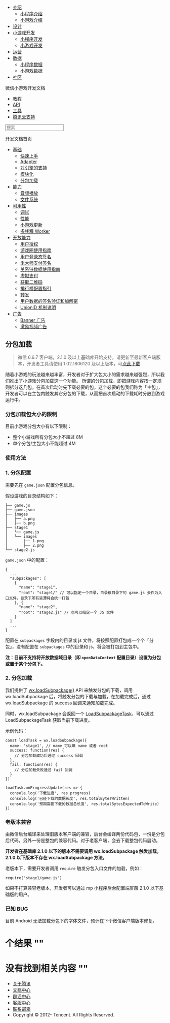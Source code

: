 <div class="book with-summary">

<div class="head">

<div class="head_box">

# [](javascript:; "_('微信公众平台 小程序')")

<div class="header_ctrls">

*   [介绍](javascript:;)
    *   [小程序介绍](https://mp.weixin.qq.com/debug/wxadoc/introduction/index.html)
    *   [小游戏介绍](https://mp.weixin.qq.com/debug/wxagame/introduction/index.html)
*   [设计](https://mp.weixin.qq.com/debug/wxadoc/design/index.html)
*   [小游戏开发](javascript:;)
    *   [小程序开发](https://mp.weixin.qq.com/debug/wxadoc/dev/index.html)
    *   [小游戏开发](https://mp.weixin.qq.com/debug/wxagame/dev/index.html)
*   [运营](https://mp.weixin.qq.com/debug/wxadoc/product/index.html)
*   [数据](javascript:;)
    *   [小程序数据](https://mp.weixin.qq.com/debug/wxadoc/analysis/index.html)
    *   [小游戏数据](https://mp.weixin.qq.com/debug/wxagame/analysis/index.html)
*   [社区](https://developers.weixin.qq.com/)

</div>

</div>

</div>

<div class="sub_nav_box">

<div class="sub_nav_inner">

<div class="book-summary-opr" id="js-book-summary-opr"><a class="book-summary-btn"></a></div>

<div class="top_sub_nav">

<div class="top_title_wap"><span class="icon_title icon_dev"></span>

微信小游戏开发文档

</div>

*   [教程](../../)
*   [API](../../document/render/canvas/wx.createCanvas.html)
*   [工具](../../devtools/devtools.html)
*   [腾讯云支持](../../qcloud/qcloud.html)

</div>

<div id="book-search-input" role="search">

<form><label for="search-input" class="search-icon" id="js-search-icon"></label><input type="text" id="search-input" name="search-input" placeholder="搜索"> </form>

</div>

</div>

</div>

<div class="book-summary">

<div class="book-summary-home" id="js-summary-home"><a><span class="icon_home_s icon_dev"></span><span class="s_title_2">开发文档首页</span></a></div>

<nav role="navigation">

*   [基础](../../)
    *   [快速上手](../../)
    *   [Adapter](adapter.html)
    *   [对引擎的支持](engine.html)
    *   [模块化](module.html)
    *   [分包加载](subpackages.html)
*   [能力](../ability/audio.html)
    *   [音频播放](../ability/audio.html)
    *   [文件系统](../ability/file-system.html)
*   [可用性](../usability/debug.html)
    *   [调试](../usability/debug.html)
    *   [性能](../usability/performance.html)
    *   [小游戏更新](../usability/update.html)
    *   [多线程 Worker](../usability/worker.html)
*   [开放能力](../open-ability/authorize.html)
    *   [用户授权](../open-ability/authorize.html)
    *   [游戏圈使用指南](../open-ability/game-club.html)
    *   [用户登录态签名](../open-ability/http-signature.html)
    *   [米大师支付签名](../open-ability/midas-signature.html)
    *   [关系链数据使用指南](../open-ability/open-data.html)
    *   [虚拟支付](../open-ability/payment.html)
    *   [获取二维码](../open-ability/qrcode.html)
    *   [排行榜配置指引](../open-ability/ranklist.html)
    *   [转发](../open-ability/share.html)
    *   [用户数据的签名验证和加解密](../open-ability/signature.html)
    *   [UnionID 机制说明](../open-ability/union-id.html)
*   [广告](../ad/banner-ad.html)
    *   [Banner 广告](../ad/banner-ad.html)
    *   [激励视频广告](../ad/rewarded-video-ad.html)

</nav>

</div>

<div class="book-body">

<div class="body-inner">

<div class="page-wrapper" tabindex="-1" role="main">

<div class="page-inner">

<div id="book-search-results">

<div class="search-noresults">

<section class="normal markdown-section">

## 分包加载

> 微信 6.6.7 客户端，2.1.0 及以上基础库开始支持，请更新至最新客户端版本，开发者工具请使用 1.02.1806120 及以上版本，可[点此下载](https://developers.weixin.qq.com/miniprogram/dev/devtools/download.html)

随着小游戏的玩法越来越丰富，开发者对于扩大包大小的需求越来越强烈，所以我们推出了小游戏分包加载这一个功能。 所谓的分包加载，即把游戏内容按一定规则拆分这几包，在首次启动时先下载必要的包，这个必要的包我们称为「主包」，开发者可以在主包内触发其它分包的下载，从而把首次启动的下载耗时分散到游戏运行中。

### 分包加载包大小的限制

目前小游戏分包大小有以下限制：

*   整个小游戏所有分包大小不超过 8M
*   单个分包/主包大小不能超过 4M

### 使用方法

### 1\. 分包配置

需要先在 `game.json` 配置分包信息。

假设游戏的目录结构如下：

    ├── game.js
    ├── game.json
    ├── images
    │   ├── a.png
    │   ├── b.png
    ├── stage1
    │   └── game.js
    │   └── images
    │       ├── 1.png
    │       ├── 2.png
    └── stage2.js

`game.json` 中的配置：

    {
      ...
      "subpackages": [
        {
          "name": "stage1",
          "root": "stage1/" // 可以指定一个目录，目录根目录下的 game.js 会作为入口文件，目录下所有资源将会统一打包
        }, {
          "name": "stage2",
          "root": "stage2.js" // 也可以指定一个 JS 文件
        }
      ]
      ...
    }

配置在 `subpackages` 字段内的目录或 js 文件，将按照配置打包成一个个「分包」，没有配置在 `subpackages` 中的目录和 js，将会被打包到主包中。

**注：目前不支持将开放数据域目录（即 `openDataContext` 配置目录）设置为分包或置于某个分包下。**

### 2\. 分包加载

我们提供了 [wx.loadSubpackage()](../../document/subpackages/wx.loadSubpackage.html) API 来触发分包的下载，调用 wx.loadSubpackage 后，将触发分包的下载与加载，在加载完成后，通过 wx.loadSubpackage 的 success 回调来通知加载完成。

同时，wx.loadSubpackage 会返回一个 [LoadSubpackageTask](../../document/subpackages/LoadSubpackageTask.html)，可以通过 LoadSubpackageTask 获取当前下载进度。

示例代码：

    const loadTask = wx.loadSubpackage({
      name: 'stage1', // name 可以填 name 或者 root
      success: function(res) {
        // 分包加载成功后通过 success 回调
      },
      fail: function(res) {
        // 分包加载失败通过 fail 回调
      }
    })

    loadTask.onProgressUpdate(res => {
      console.log('下载进度', res.progress)
      console.log('已经下载的数据长度', res.totalBytesWritten)
      console.log('预期需要下载的数据总长度', res.totalBytesExpectedToWrite)
    })

### 老版本兼容

由微信后台编译来处理旧版本客户端的兼容，后台会编译两份代码包，一份是分包后代码，另外一份是整包的兼容代码。对于老客户端，会去下载整包代码启动。

**开发者在基础库 2.1.0 以下的版本不需要调用 wx.loadSubpackage 触发加载，2.1.0 以下版本不存在 wx.loadSubpackage 方法。**

老版本下，需要开发者调用 `require` 触发分包入口文件的加载，例如：

    require('stage1/game.js')

如果不打算兼容老版本，开发者可以通过 mp 小程序后台配置端屏蔽 2.1.0 以下基础版的用户。

### 已知 BUG

目前 Android 无法加载分包下的字体文件，预计在下个微信客户端版本修复。

</section>

</div>

<div class="search-results">

<div class="has-results">

# <span class="search-results-count"></span>个结果 "<span class="search-query"></span>"

</div>

<div class="no-results">

# 没有找到相关内容 "<span class="search-query"></span>"

</div>

</div>

</div>

</div>

</div>

<div class="foot" id="footer">

*   [关于腾讯](http://www.tencent.com/zh-cn/index.shtml)
*   [文档中心](https://mp.weixin.qq.com/debug/wxadoc/introduction/index.html)
*   [辟谣中心](https://mp.weixin.qq.com/cgi-bin/opshowpage?action=dispelinfo&lang=zh_CN&begin=1&count=9)
*   [客服中心](http://kf.qq.com/faq/120911VrYVrA1509086vyumm.html)
*   [联系邮箱](mailto:weixinmp@qq.com)
*   Copyright © 2012-<span id="s_copyright_year"></span> Tencent. All Rights Reserved.

</div>

</div>

[](module.html)[](../ability/audio.html)</div>

</div>